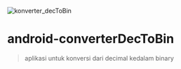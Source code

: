 ![konverter_decToBin](https://user-images.githubusercontent.com/53375007/128667511-3cab8cc1-a424-49a7-8129-cae3261cf560.png)
# android-converterDecToBin
> aplikasi untuk konversi dari decimal kedalam binary  


